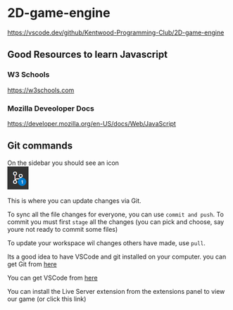 # 2D-game-engine
https://vscode.dev/github/Kentwood-Programming-Club/2D-game-engine

## Good Resources to learn Javascript
### W3 Schools
https://w3schools.com

### Mozilla Deveoloper Docs
https://developer.mozilla.org/en-US/docs/Web/JavaScript

## Git commands
On the sidebar you should see an icon 
<br>
<img width="48" src="res/git.png">

This is where you can update changes via Git.

To sync all the file changes for everyone, you can use `commit and push`. To commit you must first `stage` all the changes (you can pick and choose, say youre not ready to commit some files)

To update your workspace wil changes others have made, use `pull`.

Its a good idea to have VSCode and git installed on your computer.
you can get Git from [here](https://github.com/git-for-windows/git/releases/download/v2.38.1.windows.1/Git-2.38.1-64-bit.exe)

You can get VSCode from [here](https://code.visualstudio.com/sha/download?build=stable&os=win32-x64-user)

You can install the Live Server extension from the extensions panel to view our game (or click this link)

[](vscode:extension/ritwickdey.LiveServer)